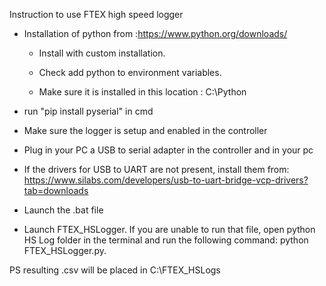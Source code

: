 Instruction to use FTEX high speed logger

- Installation of python from :https://www.python.org/downloads/  

   - Install with custom installation.

   - Check add python to environment variables.
 
   - Make sure it is installed in this location : C:\Python

- run "pip install pyserial" in cmd  

- Make sure the logger is setup and enabled in the controller

- Plug in your PC a USB to serial adapter in the controller and in your pc
- If the drivers for USB to UART are not present, install them from: https://www.silabs.com/developers/usb-to-uart-bridge-vcp-drivers?tab=downloads

- Launch the .bat file
- Launch FTEX_HSLogger. If you are unable to run that file, open python HS Log folder in the terminal and run the following command: python FTEX_HSLogger.py. 

PS resulting .csv will be placed in C:\FTEX_HSLogs
